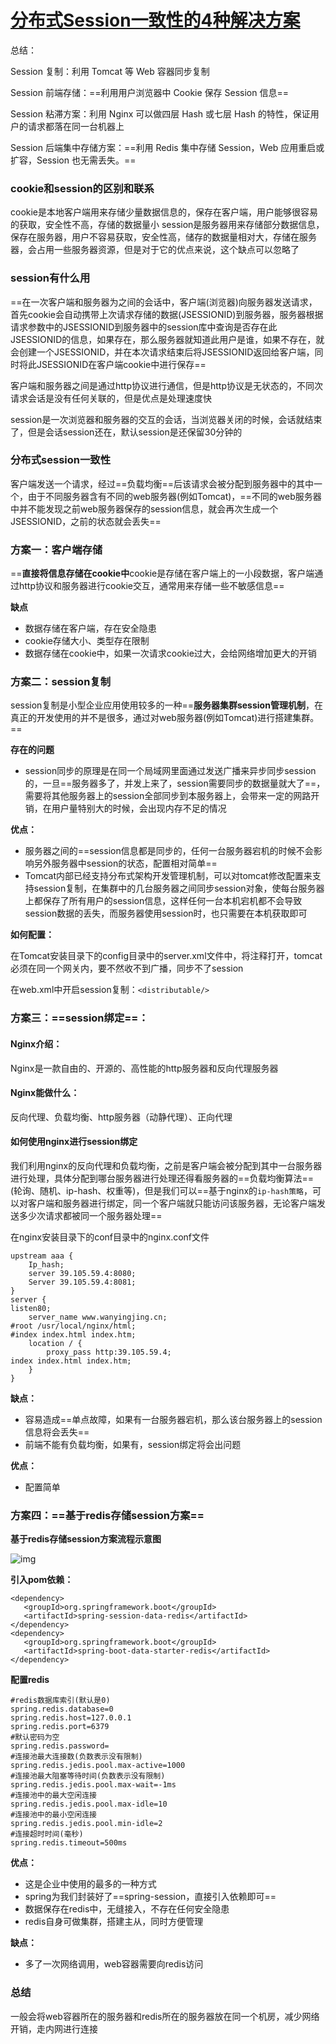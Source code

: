 # [分布式Session一致性的4种解决方案](https://segmentfault.com/a/1190000022404396)

总结：

Session 复制：利用 Tomcat 等 Web 容器同步复制

Session 前端存储：==利用用户浏览器中 Cookie 保存 Session 信息==

Session  粘滞方案：利用 Nginx 可以做四层 Hash 或七层 Hash 的特性，保证用户的请求都落在同一台机器上

Session 后端集中存储方案：==利用 Redis 集中存储 Session，Web 应用重启或扩容，Session 也无需丢失。==























### cookie和session的区别和联系

cookie是本地客户端用来存储少量数据信息的，保存在客户端，用户能够很容易的获取，安全性不高，存储的数据量小
session是服务器用来存储部分数据信息，保存在服务器，用户不容易获取，安全性高，储存的数据量相对大，存储在服务器，会占用一些服务器资源，但是对于它的优点来说，这个缺点可以忽略了

### session有什么用

==在一次客户端和服务器为之间的会话中，客户端(浏览器)向服务器发送请求，首先cookie会自动携带上次请求存储的数据(JSESSIONID)到服务器，服务器根据请求参数中的JSESSIONID到服务器中的session库中查询是否存在此JSESSIONID的信息，如果存在，那么服务器就知道此用户是谁，如果不存在，就会创建一个JSESSIONID，并在本次请求结束后将JSESSIONID返回给客户端，同时将此JSESSIONID在客户端cookie中进行保存==

客户端和服务器之间是通过http协议进行通信，但是http协议是无状态的，不同次请求会话是没有任何关联的，但是优点是处理速度快

session是一次浏览器和服务器的交互的会话，当浏览器关闭的时候，会话就结束了，但是会话session还在，默认session是还保留30分钟的

### 分布式session一致性

客户端发送一个请求，经过==负载均衡==后该请求会被分配到服务器中的其中一个，由于不同服务器含有不同的web服务器(例如Tomcat)，==不同的web服务器中并不能发现之前web服务器保存的session信息，就会再次生成一个JSESSIONID，之前的状态就会丢失==

### 方案一：客户端存储

==**直接将信息存储在cookie中**cookie是存储在客户端上的一小段数据，客户端通过http协议和服务器进行cookie交互，通常用来存储一些不敏感信息==

**缺点**

- 数据存储在客户端，存在安全隐患
- cookie存储大小、类型存在限制
- 数据存储在cookie中，如果一次请求cookie过大，会给网络增加更大的开销

### 方案二：session复制

session复制是小型企业应用使用较多的一种==**服务器集群session管理机制**，在真正的开发使用的并不是很多，通过对web服务器(例如Tomcat)进行搭建集群。==

**存在的问题**

- session同步的原理是在同一个局域网里面通过发送广播来异步同步session的，一旦==服务器多了，并发上来了，session需要同步的数据量就大了==，需要将其他服务器上的session全部同步到本服务器上，会带来一定的网路开销，在用户量特别大的时候，会出现内存不足的情况

**优点：**

- 服务器之间的==session信息都是同步的，任何一台服务器宕机的时候不会影响另外服务器中session的状态，配置相对简单==
- Tomcat内部已经支持分布式架构开发管理机制，可以对tomcat修改配置来支持session复制，在集群中的几台服务器之间同步session对象，使每台服务器上都保存了所有用户的session信息，这样任何一台本机宕机都不会导致session数据的丢失，而服务器使用session时，也只需要在本机获取即可

**如何配置：**

在Tomcat安装目录下的config目录中的server.xml文件中，将注释打开，tomcat必须在同一个网关内，要不然收不到广播，同步不了session

在web.xml中开启session复制：`<distributable/>`

### 方案三：==session绑定==：

#### Nginx介绍：

Nginx是一款自由的、开源的、高性能的http服务器和反向代理服务器

#### Nginx能做什么：

反向代理、负载均衡、http服务器（动静代理）、正向代理

#### 如何使用nginx进行session绑定

我们利用nginx的反向代理和负载均衡，之前是客户端会被分配到其中一台服务器进行处理，具体分配到哪台服务器进行处理还得看服务器的==负载均衡算法==(轮询、随机、ip-hash、权重等)，但是我们可以==基于nginx的`ip-hash策略`，可以对客户端和服务器进行绑定，同一个客户端就只能访问该服务器，无论客户端发送多少次请求都被同一个服务器处理==

在nginx安装目录下的conf目录中的nginx.conf文件

```
upstream aaa {  
    Ip_hash;  
    server 39.105.59.4:8080;  
    Server 39.105.59.4:8081;  
}  
server {  
listen80;  
    server_name www.wanyingjing.cn;  
#root /usr/local/nginx/html;  
#index index.html index.htm;  
    location / {  
        proxy_pass http:39.105.59.4;  
index index.html index.htm;  
    }  
}
```

**缺点：**

- 容易造成==单点故障，如果有一台服务器宕机，那么该台服务器上的session信息将会丢失==
- 前端不能有负载均衡，如果有，session绑定将会出问题

**优点：**

- 配置简单

### 方案四：==基于redis存储session方案==

**基于redis存储session方案流程示意图**

![img](https://segmentfault.com/img/remote/1460000022404399)

**引入pom依赖：**

```
<dependency>    
   <groupId>org.springframework.boot</groupId>    
   <artifactId>spring-session-data-redis</artifactId>
</dependency>
<dependency>    
   <groupId>org.springframework.boot</groupId>    
   <artifactId>spring-boot-data-starter-redis</artifactId>
</dependency>
```

**配置redis**

```
#redis数据库索引(默认是0)
spring.redis.database=0
spring.redis.host=127.0.0.1
spring.redis.port=6379
#默认密码为空
spring.redis.password=
#连接池最大连接数(负数表示没有限制)
spring.redis.jedis.pool.max-active=1000
#连接池最大阻塞等待时间(负数表示没有限制)
spring.redis.jedis.pool.max-wait=-1ms
#连接池中的最大空闲连接
spring.redis.jedis.pool.max-idle=10
#连接池中的最小空闲连接
spring.redis.jedis.pool.min-idle=2
#连接超时时间(毫秒)
spring.redis.timeout=500ms
```

**优点：**

- 这是企业中使用的最多的一种方式
- spring为我们封装好了==spring-session，直接引入依赖即可==
- 数据保存在redis中，无缝接入，不存在任何安全隐患
- redis自身可做集群，搭建主从，同时方便管理

**缺点：**

- 多了一次网络调用，web容器需要向redis访问

### 总结

一般会将web容器所在的服务器和redis所在的服务器放在同一个机房，减少网络开销，走内网进行连接
